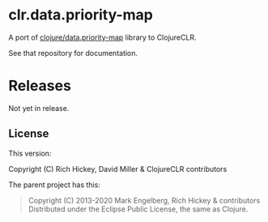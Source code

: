 # clr.data.priority-map

A port of [clojure/data.priority-map](https://github.com/clojure/data.priority-map) library to ClojureCLR.

See that repository for documentation.

# Releases

Not yet in release.


## License

This version:

Copyright (C) Rich Hickey, David Miller & ClojureCLR contributors

The parent project has this:

>Copyright (C) 2013-2020 Mark Engelberg, Rich Hickey & contributors
>Distributed under the Eclipse Public License, the same as Clojure.

